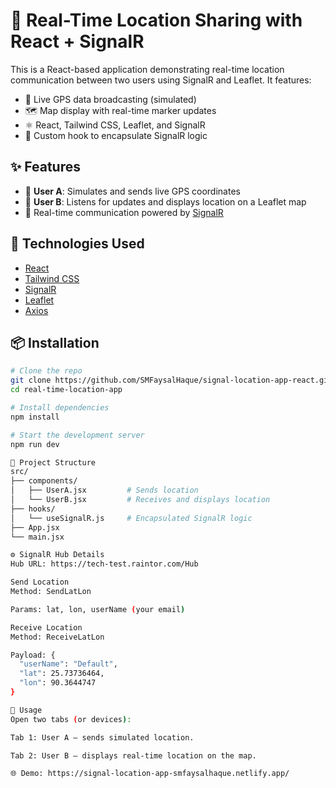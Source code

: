 # 📍 Real-Time Location Sharing with React + SignalR

This is a React-based application demonstrating real-time location communication between two users using SignalR and Leaflet. It features:

- 📡 Live GPS data broadcasting (simulated)
- 🗺️ Map display with real-time marker updates
- ⚛️ React, Tailwind CSS, Leaflet, and SignalR
- 🧩 Custom hook to encapsulate SignalR logic

## ✨ Features

- 👤 **User A**: Simulates and sends live GPS coordinates
- 👥 **User B**: Listens for updates and displays location on a Leaflet map
- 🔄 Real-time communication powered by [SignalR](https://learn.microsoft.com/en-us/aspnet/core/signalr/introduction)

## 🚀 Technologies Used

- [React](https://react.dev/)
- [Tailwind CSS](https://tailwindcss.com/)
- [SignalR](https://learn.microsoft.com/en-us/aspnet/core/signalr/)
- [Leaflet](https://leafletjs.com/)
- [Axios](https://axios-http.com/)

## 📦 Installation

```bash
# Clone the repo
git clone https://github.com/SMFaysalHaque/signal-location-app-react.git
cd real-time-location-app

# Install dependencies
npm install

# Start the development server
npm run dev

🧠 Project Structure
src/
├── components/
│   ├── UserA.jsx         # Sends location
│   └── UserB.jsx         # Receives and displays location
├── hooks/
│   └── useSignalR.js     # Encapsulated SignalR logic
├── App.jsx
└── main.jsx

⚙️ SignalR Hub Details
Hub URL: https://tech-test.raintor.com/Hub

Send Location
Method: SendLatLon

Params: lat, lon, userName (your email)

Receive Location
Method: ReceiveLatLon

Payload: {
  "userName": "Default",
  "lat": 25.73736464,
  "lon": 90.3644747
}

🧪 Usage
Open two tabs (or devices):

Tab 1: User A — sends simulated location.

Tab 2: User B — displays real-time location on the map.

🌐 Demo: https://signal-location-app-smfaysalhaque.netlify.app/


